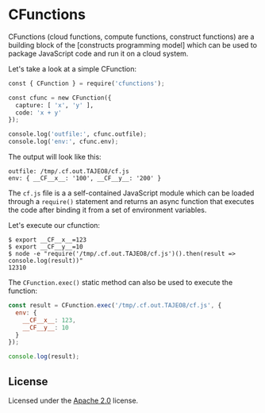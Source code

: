 # CFunctions

CFunctions (cloud functions, compute functions, construct functions) are a
building block of the [constructs programming model] which can be used to
package JavaScript code and run it on a cloud system.

Let's take a look at a simple CFunction:

```python
const { CFunction } = require('cfunctions');

const cfunc = new CFunction({
  capture: [ 'x', 'y' ],
  code: 'x + y'
});

console.log('outfile:', cfunc.outfile);
console.log('env:', cfunc.env);
```

The output will look like this:

```shell
outfile: /tmp/.cf.out.TAJEO8/cf.js
env: { __CF__x__: '100', __CF__y__: '200' }
```

The `cf.js` file is a a self-contained JavaScript module which can be loaded
through a `require()` statement and returns an async function that executes the
code after binding it from a set of environment variables.

Let's execute our cfunction:

```shell
$ export __CF__x__=123
$ export __CF__y__=10
$ node -e "require('/tmp/.cf.out.TAJEO8/cf.js')().then(result => console.log(result))"
12310
```

The `CFunction.exec()` static method can also be used to execute the function:

```js
const result = CFunction.exec('/tmp/.cf.out.TAJEO8/cf.js', {
  env: {
    __CF__x__: 123,
    __CF__y__: 10
  }
});

console.log(result);
```

## License

Licensed under the [Apache 2.0](./LICENSE) license.
